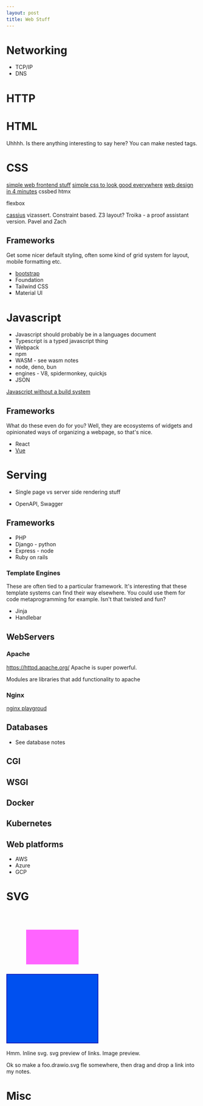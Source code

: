 ```yaml
---
layout: post
title: Web Stuff
---
```


# Networking

- TCP/IP
- DNS

# HTTP

# HTML

Uhhhh. Is there anything interesting to say here?
You can make nested tags.

# CSS

[simple web frontend stuff](https://news.ycombinator.com/item?id=32011439)
[simple css to look good everywhere](https://news.ycombinator.com/item?id=32972004)
[web design in 4 minutes](https://jgthms.com/web-design-in-4-minutes/)
cssbed
htmx

flexbox

[cassius](https://cassius.uwplse.org/) vizassert. Constraint based. Z3 layout? Troika - a proof assistant version. Pavel and Zach

## Frameworks

Get some nicer default styling, often some kind of grid system for layout, mobile formatting etc.

- [bootstrap](https://getbootstrap.com/)
- Foundation
- Tailwind CSS
- Material UI

# Javascript

- Javascript should probably be in a languages document
- Typescript is a typed javascript thing
- Webpack
- npm
- WASM - see wasm notes
- node, deno, bun
- engines - V8, spidermonkey, quickjs
- JSON

[Javascript without a build system](https://jvns.ca/blog/2023/02/16/writing-javascript-without-a-build-system/)

## Frameworks

What do these even do for you? Well, they are ecosystems of widgets and opinionated ways of organizing a webpage, so that's nice.

- React
- [Vue](https://vuejs.org/)

# Serving

- Single page vs server side rendering stuff

- OpenAPI, Swagger

## Frameworks

- PHP
- Django - python
- Express - node
- Ruby on rails

### Template Engines

These are often tied to a particular framework. It's interesting that these template systems can find their way elsewhere. You could use them for code metaprogramming for example. Isn't that twisted and fun?

- Jinja
- Handlebar

## WebServers

### Apache

<https://httpd.apache.org/>
Apache is super powerful.

Modules are libraries that add functionality to apache

### Nginx

[nginx playgroud](https://jvns.ca/blog/2021/09/24/new-tool--an-nginx-playground/)

## Databases

- See database notes

## CGI

## WSGI

## Docker

## Kubernetes

## Web platforms

- AWS
- Azure
- GCP

# SVG

<svg>
    <rect x="52" y="51" width="138" height="91" fill="rgb(255, 100, 255)"/>
</svg>

![a blue square](/assets/test.drawio.svg)

Hmm. Inline svg. svg preview of links. Image preview.

Ok so make a foo.drawio.svg fle somewhere, then drag and drop a link into my notes.

# Misc
